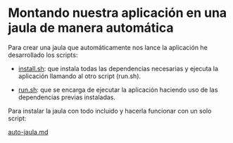 Montando nuestra aplicación en una jaula de manera automática
==============================================================

 
Para crear una jaula que automáticamente nos lance la aplicación he desarrollado los scripts:

* [install.sh](https://github.com/julioxus/iv-aerospace/blob/master/Hito3/install.sh): que instala todas las dependencias necesarias y ejecuta la aplicación llamando al otro script (run.sh).

* [run.sh](https://github.com/julioxus/iv-aerospace/blob/master/workspace/guestbook/run.sh): que se encarga de ejecutar la aplicación haciendo uso de las dependencias previas instaladas.


Para instalar la jaula con todo incluido y hacerla funcionar con un solo script:

[auto-jaula.md](https://github.com/julioxus/iv-aerospace/blob/master/Hito3/auto-jaula.md)

